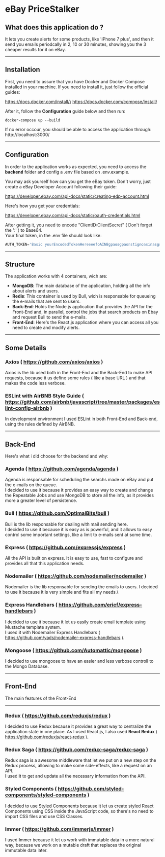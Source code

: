 # eBay PriceStalker

## What does this application do ?

It lets you create alerts for some products, like 'iPhone 7 plus', and then it send you emails periodcally in 2, 10 or 30 minutes, showing you the 3 cheaper results for it on eBay.

---
## Installation

First, you need to assure that you have Docker and Docker Compose installed in your machine.
If you need to install it, just follow the official guides:

https://docs.docker.com/install/\
https://docs.docker.com/compose/install/

After it, follow the **Configuration** guide below and then run:

```
docker-compose up --build
```
If no error occour, you should be able to access the application through:\
http://localhost:3000/

---
## Configuration

In order to the application works as expected, you need to access the **backend** folder and config a .env file based on .env.example.

You may ask yourself how can you get the eBay token. Don't worry, just create a eBay Developer Account following their guide:

https://developer.ebay.com/api-docs/static/creating-edp-account.html

Here's how you get your credentials:

https://developer.ebay.com/api-docs/static/oauth-credentials.html

After getting it, you need to encode "ClientID:ClientSecret" ( Don't forget the ':' ) to Base64.\
Your final token, in the .env file should look like:
```javascript
AUTH_TOKEN='Basic yourEncodedTokenHereeeefoAINBgpaosgpaonstignoasinasgs='
```
---
## **Structure**

The application works with 4 containers, wich are:

* **MongoDB**: The main database of the application, holding all the info about alerts and users.
* **Redis**: This container is used by Bull, wich is responsable for queueing the e-mails that are sent to users.
* **Back-End**: Holds the Node.js application that provides the API for the Front-End and, in parallel, control the jobs that search products on Ebay and request Bull to send the e-mails.
* **Front-End**: Here's the React.js application where you can access all you need to create and modify alerts.

---
## **Some Details**

### **Axios** ( https://github.com/axios/axios )

Axios is the lib used both in the Front-End and the Back-End to make API requests, because it us define some rules ( like a base URL ) and that makes the code less verbose.

### **ESLint with AirBNB Style Guide** ( https://github.com/airbnb/javascript/tree/master/packages/eslint-config-airbnb )

In development environment I used ESLint in both Front-End and Back-end, using the rules defined by AirBNB.

---
## **Back-End**

Here's what i did choose for the backend and why:

### **Agenda** ( https://github.com/agenda/agenda )

Agenda is responsable for scheduling the searchs made on eBay and put the e-mails on the queue.\
I decided to use it because it provides an easy way to create and change the Repeatable Jobs and use MongoDB to store all the info, as it provides more a greater level of persistence.

### **Bull** ( https://github.com/OptimalBits/bull )

Bull is the lib responsable for dealing with mail sending here.\
I decided to use it because it is easy as is powerful, and it allows to easy control some important settings, like a limit to e-mails sent at some time.

### **Express** ( https://github.com/expressjs/express )

All the API is built on express. It is easy to use, fast to configure and provides all that this application needs.

### **Nodemailer** ( https://github.com/nodemailer/nodemailer )

Nodemailer is the lib responsable for sending the emails to users. I decided to use it because it is very simple and fits all my needs.\

### **Express Handlebars** ( https://github.com/ericf/express-handlebars )

I decided to use it because it let us easily create email template using Mustache template system.\
I used it with Nodemailer Express Handlebars ( https://github.com/yads/nodemailer-express-handlebars ).

### **Mongoose** ( https://github.com/Automattic/mongoose )

I decided to use mongoose to have an easier and less verbose controll to the Mongo Database.

---

## **Front-End**

The main features of the Front-End

---
### **Redux** ( https://github.com/reduxjs/redux )

I decided to use Redux because it provides a great way to centralize the application state in one place. As I used React.js, I also used **React Redux** ( https://github.com/reduxjs/react-redux ).

### **Redux Saga** ( https://github.com/redux-saga/redux-saga )

Redux saga is a awesome middleware that let we put on a new step on the Redux process, allowing to make some side-effects, like a request on an API.\
I used it to get and update all the necessary information from the API.

### **Styled Components** ( https://github.com/styled-components/styled-components )

I decided to use Styled Components because it let us create styled React Components using CSS inside the JavaScript code, so there's no need to import CSS files and use CSS Classes.

### **Immer** ( https://github.com/immerjs/immer )

I used Immer because it let us work with immutable data in a more natural way, because we work on a mutable draft that replaces the original immutable data later.